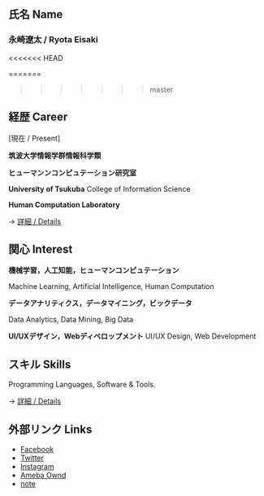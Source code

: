 ## 氏名 Name

### **永崎遼太  /  Ryota Eisaki**
<<<<<<< HEAD



=======
  
>>>>>>> master
## 経歴 Career

[現在  /  Present]

**筑波大学情報学群情報科学類**  

**ヒューマンンコンピュテーション研究室**

**University of Tsukuba**   College of Information Science

**Human Computation Laboratory**


-> [詳細  /  Details](https://github.com/RyotaEisaki/about_me/blob/master/Career.md)

## 関心 Interest

**機械学習，人工知能，ヒューマンコンピュテーション**

Machine Learning, Artificial Intelligence, Human Computation

**データアナリティクス，データマイニング，ビックデータ**

Data Analytics, Data Mining, Big Data

**UI/UXデザイン，Webディベロップメント**
UI/UX Design, Web Development


## スキル Skills

Programming Languages, Software & Tools.

-> [詳細  /  Details](https://github.com/RyotaEisaki/about_me/blob/master/Skills.md)

## 外部リンク Links
+ [Facebook](https://www.facebook.com/ryotaeisaki)
+ [Twitter](https://twitter.com/eisaki_ryota?prefetchTimestamp=1571484504357)
+ [Instagram](https://www.instagram.com/___r_____e________/?hl=ja)
+ [Ameba Ownd](https://ryotaeisaki.amebaownd.com/)
+ [note](https://note.mu/r_e)
